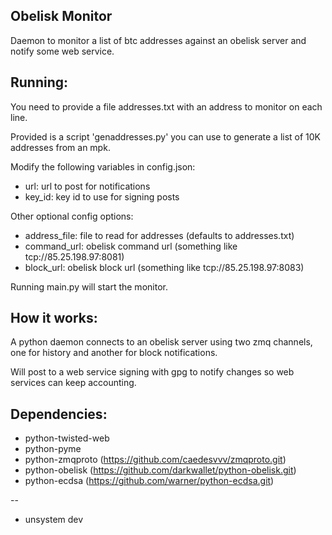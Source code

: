 Obelisk Monitor
--------------------

Daemon to monitor a list of btc addresses against an
obelisk server and notify some web service.

Running:
--------------------
You need to provide a file addresses.txt with an address
to monitor on each line.

Provided is a script 'genaddresses.py' you can use to generate
a list of 10K addresses from an mpk.

Modify the following variables in config.json:
 * url: url to post for notifications
 * key_id: key id to use for signing posts

Other optional config options:
 * address_file: file to read for addresses (defaults to addresses.txt)
 * command_url: obelisk command url (something like tcp://85.25.198.97:8081)
 * block_url: obelisk block url (something like tcp://85.25.198.97:8083)

Running main.py will start the monitor.

How it works:
--------------------
A python daemon connects to an obelisk server using two zmq
channels, one for history and another for block notifications.

Will post to a web service signing with gpg to notify
changes so web services can keep accounting.

Dependencies:
----------------

* python-twisted-web
* python-pyme
* python-zmqproto (https://github.com/caedesvvv/zmqproto.git)
* python-obelisk (https://github.com/darkwallet/python-obelisk.git)
* python-ecdsa (https://github.com/warner/python-ecdsa.git)

--

- unsystem dev
